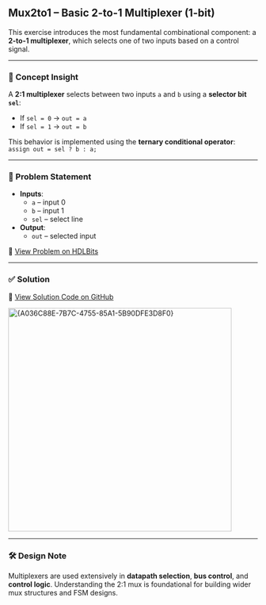 ## Mux2to1 – Basic 2-to-1 Multiplexer (1-bit)

This exercise introduces the most fundamental combinational component: a **2-to-1 multiplexer**, which selects one of two inputs based on a control signal.

---

### 🧠 Concept Insight  
A **2:1 multiplexer** selects between two inputs `a` and `b` using a **selector bit `sel`**:  
- If `sel = 0` → `out = a`  
- If `sel = 1` → `out = b`  

This behavior is implemented using the **ternary conditional operator**:  
`assign out = sel ? b : a;`

---

### 📘 Problem Statement  
- **Inputs**:  
  - `a` – input 0  
  - `b` – input 1  
  - `sel` – select line  
- **Output**:  
  - `out` – selected input

🔗 [View Problem on HDLBits](https://hdlbits.01xz.net/wiki/Mux2to1)

---

### ✅ Solution  
📄 [View Solution Code on GitHub](https://github.com/EswarAdithya011/HDLBits/blob/main/Problem%20Sets/3.%20Circuits/Combinational%20logic/3.2%20Multiplexers/3.2.1%202-to-1%20multiplexer/mux2to1.v)

<img width="451" alt="{A036C88E-7B7C-4755-85A1-5B90DFE3D8F0}" src="https://github.com/user-attachments/assets/369cad29-c0f8-4b55-a2b9-ce989e55fad3" />

---

### 🛠 Design Note  
Multiplexers are used extensively in **datapath selection**, **bus control**, and **control logic**. Understanding the 2:1 mux is foundational for building wider mux structures and FSM designs.
